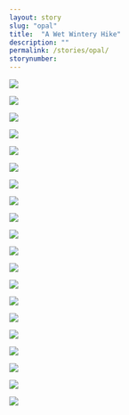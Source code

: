 ```yaml
---
layout: story
slug: "opal"
title:  "A Wet Wintery Hike"
description: ""
permalink: /stories/opal/
storynumber: 
---
```

![](/images/{{page.slug}}/2731.jpg)

![](/images/{{page.slug}}/2734.jpg)

![](/images/{{page.slug}}/2755.jpg)

![](/images/{{page.slug}}/2761.jpg)

![](/images/{{page.slug}}/2766.jpg)

![](/images/{{page.slug}}/2769.jpg)

![](/images/{{page.slug}}/2776.jpg)

![](/images/{{page.slug}}/2821.jpg)

![](/images/{{page.slug}}/2857.jpg)

![](/images/{{page.slug}}/2876.jpg)

![](/images/{{page.slug}}/2882.jpg)

![](/images/{{page.slug}}/2888.jpg)

![](/images/{{page.slug}}/2914.jpg)

![](/images/{{page.slug}}/2927.jpg)

![](/images/{{page.slug}}/2929.jpg)

![](/images/{{page.slug}}/2941.jpg)

![](/images/{{page.slug}}/2981.jpg)

![](/images/{{page.slug}}/3002.jpg)

![](/images/{{page.slug}}/3022.jpg)

![](/images/{{page.slug}}/3031.jpg)

